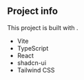 ## Project info

This project is built with .

- Vite
- TypeScript
- React
- shadcn-ui
- Tailwind CSS
